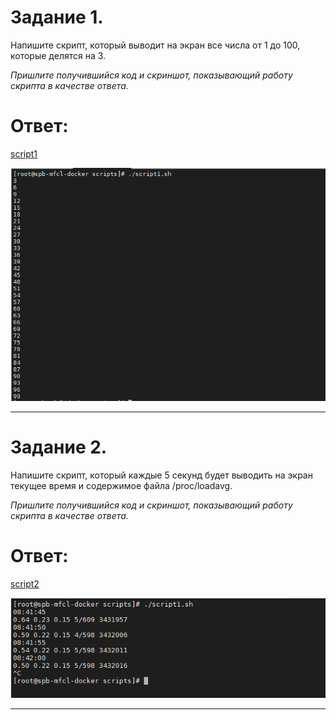 # Задание 1.
Напишите скрипт, который выводит на экран все числа от 1 до 100, которые делятся на 3.

*Пришлите получившийся код и скриншот, показывающий работу скрипта в качестве ответа.*  

# Ответ:  

[script1](script1.sh)  

![pic1](1.PNG)

---

# Задание 2.
Напишите скрипт, который каждые 5 секунд будет выводить на экран текущее время и содержимое файла /proc/loadavg.

*Пришлите получившийся код и скриншот, показывающий работу скрипта в качестве ответа.*  

# Ответ:  

[script2](script2.sh)  

![pic2](2.PNG)  

---